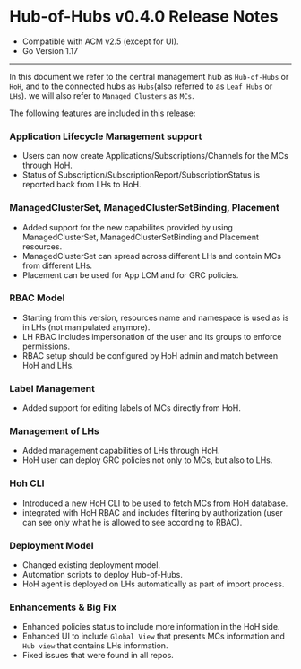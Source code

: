 Hub-of-Hubs v0.4.0 Release Notes
================================

* Compatible with ACM v2.5 (except for UI). 
* Go Version 1.17

----
In this document we refer to the central management hub as `Hub-of-Hubs` or `HoH`, and to the connected hubs as 
`Hubs`(also referred to as `Leaf Hubs` or `LHs`). we will also refer to `Managed Clusters` as `MCs`.

The following features are included in this release:

### Application Lifecycle Management support
* Users can now create Applications/Subscriptions/Channels for the MCs through HoH.
* Status of Subscription/SubscriptionReport/SubscriptionStatus is reported back from LHs to HoH.

### ManagedClusterSet, ManagedClusterSetBinding, Placement
* Added support for the new capabilites provided by using ManagedClusterSet, ManagedClusterSetBinding and Placement resources.
* ManagedClusterSet can spread across different LHs and contain MCs from different LHs.
* Placement can be used for App LCM and for GRC policies.

### RBAC Model
* Starting from this version, resources name and namespace is used as is in LHs (not manipulated anymore).
* LH RBAC includes impersonation of the user and its groups to enforce permissions.
* RBAC setup should be configured by HoH admin and match between HoH and LHs.

### Label Management
* Added support for editing labels of MCs directly from HoH.

### Management of LHs
* Added management capabilities of LHs through HoH.
* HoH user can deploy GRC policies not only to MCs, but also to LHs.

### Hoh CLI
* Introduced a new HoH CLI to be used to fetch MCs from HoH database.
* integrated with HoH RBAC and includes filtering by authorization (user can see only what he is allowed to see according to RBAC). 

### Deployment Model
* Changed existing deployment model.
* Automation scripts to deploy Hub-of-Hubs.
* HoH agent is deployed on LHs automatically as part of import process.

### Enhancements & Big Fix
* Enhanced policies status to include more information in the HoH side.
* Enhanced UI to include `Global View` that presents MCs information and `Hub view` that contains LHs information.
* Fixed issues that were found in all repos.

